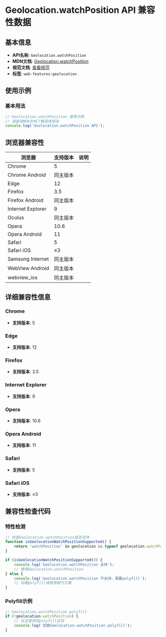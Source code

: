 # Geolocation.watchPosition API 兼容性数据

## 基本信息

- **API名称**: `Geolocation.watchPosition`
- **MDN文档**: [Geolocation.watchPosition](https://developer.mozilla.org/docs/Web/API/Geolocation/watchPosition)
- **规范文档**: [查看规范](https://w3c.github.io/geolocation/#watchposition-method)
- **标签**: `web-features:geolocation`

## 使用示例

### 基本用法

```javascript
// Geolocation.watchPosition 使用示例
// 请查阅MDN文档了解具体用法
console.log('Geolocation.watchPosition API');
```

## 浏览器兼容性

| 浏览器 | 支持版本 | 说明 |
|--------|----------|------|
| Chrome | 5 |  |
| Chrome Android | 同主版本 |  |
| Edge | 12 |  |
| Firefox | 3.5 |  |
| Firefox Android | 同主版本 |  |
| Internet Explorer | 9 |  |
| Oculus | 同主版本 |  |
| Opera | 10.6 |  |
| Opera Android | 11 |  |
| Safari | 5 |  |
| Safari iOS | ≤3 |  |
| Samsung Internet | 同主版本 |  |
| WebView Android | 同主版本 |  |
| webview_ios | 同主版本 |  |

## 详细兼容性信息

### Chrome

- **支持版本**: 5

### Edge

- **支持版本**: 12

### Firefox

- **支持版本**: 3.5

### Internet Explorer

- **支持版本**: 9

### Opera

- **支持版本**: 10.6

### Opera Android

- **支持版本**: 11

### Safari

- **支持版本**: 5

### Safari iOS

- **支持版本**: ≤3

## 兼容性检查代码

### 特性检测

```javascript
// 检查Geolocation.watchPosition是否支持
function isGeolocationWatchPositionSupported() {
    return 'watchPosition' in geolocation && typeof geolocation.watchPosition === 'function';
}

if (isGeolocationWatchPositionSupported()) {
    console.log('Geolocation.watchPosition 支持');
    // 使用Geolocation.watchPosition
} else {
    console.log('Geolocation.watchPosition 不支持，需要polyfill');
    // 加载polyfill或使用替代方案
}
```

### Polyfill示例

```javascript
// Geolocation.watchPosition polyfill
if (!geolocation.watchPosition) {
    // 在这里添加polyfill实现
    console.log('加载Geolocation.watchPosition polyfill');
}
```

